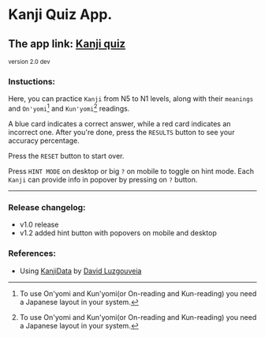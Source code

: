 # Kanji Quiz App.

## The app link: [Kanji quiz](https://vladimirkobranov.github.io/kanji-quiz/)

<sub>version 2.0 dev</sub>

### Instuctions:

Here, you can practice `Kanji` from N5 to N1 levels, along with their `meanings` and `On'yomi`[^1] and `Kun'yomi`[^1] readings.

A blue card indicates a correct answer, while a red card indicates an incorrect one.
After you're done, press the `RESULTS` button to see your accuracy percentage.

Press the `RESET` button to start over.

Press `HINT MODE` on desktop or big `?` on mobile to toggle on hint mode.
Each `Kanji` can provide info in popover by pressing on `?` button.

[^1]: To use On'yomi and Kun'yomi(or On-reading and Kun-reading) you need a Japanese layout in your system.

---

### Release changelog:

- v1.0 release
- v1.2 added hint button with popovers on mobile and desktop

### References:

- Using [KanjiData](https://github.com/davidluzgouveia/kanji-data) by [David Luzgouveia](https://github.com/davidluzgouveia)
